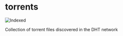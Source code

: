 torrents 
========
![Indexed](https://img.shields.io/badge/indexed-244858-blue)

Collection of torrent files discovered in the DHT network
